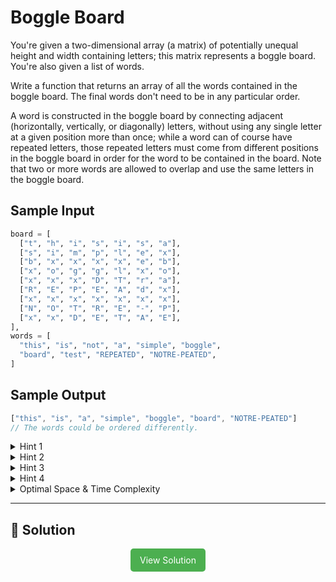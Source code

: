 # Boggle Board

You're given a two-dimensional array (a matrix) of potentially unequal height
and width containing letters; this matrix represents a boggle board. You're
also given a list of words.

Write a function that returns an array of all the words contained in the
boggle board. The final words don't need to be in any particular order.

A word is constructed in the boggle board by connecting adjacent
(horizontally, vertically, or diagonally) letters, without using any single
letter at a given position more than once; while a word can of course have
repeated letters, those repeated letters must come from different positions in
the boggle board in order for the word to be contained in the board. Note that
two or more words are allowed to overlap and use the same letters in the
boggle board.

## Sample Input

```python
board = [
  ["t", "h", "i", "s", "i", "s", "a"],
  ["s", "i", "m", "p", "l", "e", "x"],
  ["b", "x", "x", "x", "x", "e", "b"],
  ["x", "o", "g", "g", "l", "x", "o"],
  ["x", "x", "x", "D", "T", "r", "a"],
  ["R", "E", "P", "E", "A", "d", "x"],
  ["x", "x", "x", "x", "x", "x", "x"],
  ["N", "O", "T", "R", "E", "-", "P"],
  ["x", "x", "D", "E", "T", "A", "E"],
],
words = [
  "this", "is", "not", "a", "simple", "boggle",
  "board", "test", "REPEATED", "NOTRE-PEATED",
]
```

## Sample Output

```javascript
["this", "is", "a", "simple", "boggle", "board", "NOTRE-PEATED"]
// The words could be ordered differently.
```

<details>
  <summary>Hint 1</summary>

You can divide this question into two separate problems: one part involves traversing the boggle board in such a way that allows you to construct strings letter by letter; the other part involves actually comparing the strings you construct in the board against the words in the list that you're given. For the second part, what data structure lends itself very well to matching characters to multiple strings at once?

</details>

<details>
  <summary>Hint 2</summary>

Try creating a trie out of the input list of words. This will allow you to compare letters in the boggle board against all input words in constant time. How can you efficiently traverse the boggle board to construct all potentially valid strings, without counting letters twice in any string?

</details>

<details>
  <summary>Hint 3</summary>

Treat the board as a graph, where each element in the board is a node with up to 8 neighboring nodes. Traverse it in a depth-first-search-like fashion, checking if letters are contained in the trie and traversing the trie simultaneously if it makes sense to do so. How can you keep track of letters that you've already visited in order to avoid erroneously counting some of them twice in a single string? Could you keep track of visited nodes in an auxiliary data structure?

</details>

<details>
  <summary>Hint 4</summary>

Keeping in mind that you only want to mark nodes as visited in a single branch of the graph that you're traversing (i.e., you don't want the state of visited nodes in one branch of the graph to spill into the state of another branch of the graph), try marking any node you traverse as unvisited at the end of the recursive call that actually traverses it, after traversing through all of the node's neighbors and performing the same actions on them recursively.

</details>

<details>
  <summary>Optimal Space & Time Complexity</summary>

O(nm\*8^s + ws) time | O(nm + ws) space - where n is the width the board, m is the height of the board, w is the number of words, and s is the length of the longest word

</details>

---

## 🔗 Solution

<div style="text-align: center; flex-box: flex">
  <a href="./solution.py" style="display: inline-block; background-color: #4CAF50; color: white; padding: 10px 15px; text-align: center; text-decoration: none; border-radius: 5px;">View Solution</a>
</div>

